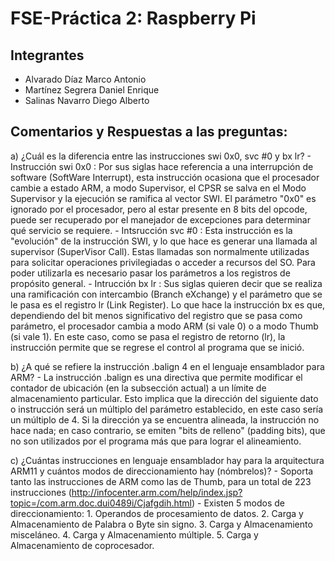 # FSE-Práctica 2: Raspberry Pi

## Integrantes
* Alvarado Díaz Marco Antonio
* Martínez Segrera Daniel Enrique
* Salinas Navarro Diego Alberto

## Comentarios y Respuestas a las preguntas:

a) ¿Cuál es la diferencia entre las instrucciones swi 0x0, svc #0 y bx lr?
	- Instrucción swi 0x0 : Por sus siglas hace referencia a una interrupción de software (SoftWare Interrupt), esta instrucción ocasiona que el procesador cambie a estado ARM, a modo Supervisor, el CPSR se salva en el Modo Supervisor y la ejecución se ramifica al vector SWI. El parámetro "0x0" es ignorado por el procesador, pero al estar presente en 8 bits del opcode, puede ser recuperado por el manejador de excepciones para determinar qué servicio se requiere.
	- Intsrucción svc #0 : Esta instrucción es la "evolución" de la instrucción SWI, y lo que hace es generar una llamada al supervisor (SuperVisor Call). Estas llamadas son normalmente utilizadas para solicitar operaciones privilegiadas o acceder a recursos del SO. Para poder utilizarla es necesario pasar los parámetros a los registros de propósito general.
	- Intrucción bx lr : Sus siglas quieren decir que se realiza una ramificación con intercambio (Branch eXchange) y el parámetro que se le pasa es el registro lr (Link Register). Lo que hace la instrucción bx es que, dependiendo del bit menos significativo del registro que se pasa como parámetro, el procesador cambia a modo ARM (si vale 0) o a modo Thumb (si vale 1). En este caso, como se pasa el registro de retorno (lr), la instrucción permite que se regrese el control al programa que se inició.

b) ¿A qué se refiere la instrucción .balign 4 en el lenguaje ensamblador para ARM?
	- La instrucción .balign es una directiva que permite modificar el contador de ubicación (en la subsección actual) a un límite de almacenamiento particular. Esto implica que la dirección del siguiente dato o instrucción será un múltiplo del parámetro establecido, en este caso sería un múltiplo de 4. Si la dirección ya se encuentra alineada, la instrucción no hace nada; en caso contrario, se emiten "bits de relleno" (padding bits), que no son utilizados por el programa más que para lograr el alineamiento.

c) ¿Cuántas instrucciones en lenguaje ensamblador hay para la arquitectura ARM11 y cuántos modos de direccionamiento hay (nómbrelos)?
	- Soporta tanto las instrucciones de ARM como las de Thumb, para un total de 223 instrucciones (http://infocenter.arm.com/help/index.jsp?topic=/com.arm.doc.dui0489i/Cjafgdih.html)
	- Existen 5 modos de direccionamiento:
        	1. Operandos de procesamiento de datos.
		2. Carga y Almacenamiento de Palabra o Byte sin signo.
		3. Carga y Almacenamiento misceláneo.
		4. Carga y Almacenamiento múltiple.
		5. Carga y Almacenamiento de coprocesador.
